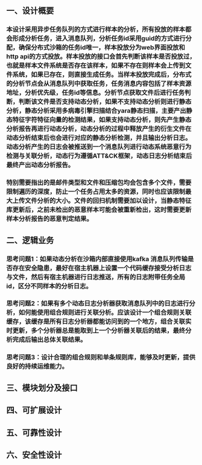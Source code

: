 <h2>一、设计概要</h3>

<h3>
本设计采用异步任务队列的方式进行样本的分析，所有投放的样本都会形成分析任务，进入消息队列，分析任务id采用guid的方式进行分配，确保分布式沙箱的任务id唯一，样本投放分为web界面投放和http api的方式投放。样本投放的接口会首先判断该样本是否投放过，也就是样本文件系统是否存在该样本，如果不存在则样本会上传到文件系统，如果已存在，则直接生成任务。当样本投放完成后，分布式的分析节点会从消息队列中获取任务，任务消息内容包括了样本资源地址，分析优先级，任务id等信息。分析节点获取文件后进行任务判断，判断该文件是否支持动态分析，如果不支持动态分析则进行静态分析，静态分析采用多病毒引擎扫描结合yara静态扫描，主要产出静态特征字符特征向量的检测结果，如果支持动态分析，则先产生静态分析报告再进行动态分析，动态分析的过程中释放产生的衍生文件在动态分析结束后也会进行对应的静态分析检测，并且输出分析日志。动态分析产生的日志会被推送到一个消息队列进行动态系统恶意行为检测与关联分析，动态行为遵循ATT&CK框架，动态日志分析结束后最终产出动态分析报告。
</h3>

<h3>
特别需要指出的是邮件类型和文件和压缩包均会包含多个文件，需要限制遍历的深度，防止一个任务占用太多的资源，同时也应该限制最大上传文件分析的大小。文件的回扫机制需要加以设计，当静态特征库更新后，之前未检出的恶意样本可能会被重新检出，这时需要更新样本分析报告的恶意判定结果。
</h3>

<h2>二、逻辑业务</h2>

<h3>
思考问题1：如果动态分析在沙箱内部直接使用kafka 消息队列传输是否存在安全隐患，最好在宿主机器上设置一个代码缓存接受分析日志与文件，然后有宿主机器进行日志推送，所有的日志附带任务全局id，区分不同样本的分析日志。
</h3>
<h3>
思考问题2：如果有多个动态日志分析器获取消息队列中的日志进行分析，如何能使用组合规则进行关联分析。应该设计一个组合规则关联缓存，该缓存是所有日志分析器都能访问到的一个地方，组合关联实时更新，多个分析器总是能取到上一个分析器关联后的结果，最终分析完成后输出总体关联结果。
</h3>
<h3>
思考问题3：设计合理的组合规则和单条规则库，能够及时更新，提供良好的持续运维能力。
</h3>

<h2>
三、模块划分及接口
</h2>

<h2>
四、可扩展设计
</h2>

<h2>
五、可靠性设计
</h2>

<h2>
六、安全性设计
</h2>